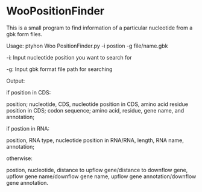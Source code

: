 # WooPositionFinder
This is a small program to find information of a particular nucleotide from a gbk form files.

Usage: ptyhon Woo PositionFinder.py -i postion -g file/name.gbk

-i: Input nucleotide position you want to search for

-g: Input gbk format file path for searching

Output: 

if position in CDS:

position; nucleotide, CDS, nucleotide position in CDS, amino acid residue position in CDS; codon sequence; amino acid, residue, gene name, and annotation;

if postion in RNA:

position, RNA type, nucleotide position in RNA/RNA, length, RNA name, annotation;

otherwise:

postion, nucleotide, distance to upflow gene/distance to downflow gene, upflow gene name/downflow gene name, upflow gene annotation/downflow gene annotation.
